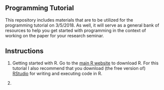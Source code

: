 ## Programming Tutorial ##

This repository includes materials that are to be utilized for the programming tutorial on 3/5/2018. As well, it will serve as a general bank of resources to help you get started with programming in the context of working on the paper for your research seminar.

## Instructions ##

1) Getting started with R. Go to the [main R website](https://www.r-project.org/) to download R. For this tutorial I also recommend that you download (the free version of) [RStudio](https://www.rstudio.com/) for writing and executing code in R.

2) 
